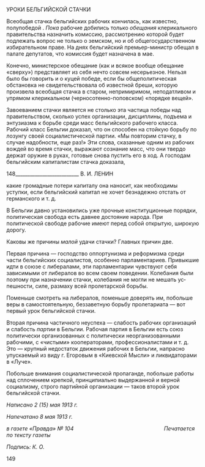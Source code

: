 УРОКИ БЕЛЬГИЙСКОЙ СТАЧКИ

Всеобщая стачка бельгийских рабочих кончилась, как известно, полупобедой . _Пока_ рабочие добились только _обещания_ клерикального правительства назначить комиссию, рассмотрению которой будет подлежать вопрос не только о земском, но и об общегосу­дарственном избирательном праве. На днях бельгийский премьер-министр обещал в палате депутатов, что комиссия будет назначена в мае.

Конечно, министерское обещание (как и всякое вообще обещание «сверху») пред­ставляет из себя нечто совсем несерьезное. Нельзя было бы говорить и о куцей победе, если бы общеполитическая обстановка не свидетельствовала об известной бреши, ко­торую произвела всеобщая стачка в старом, непримиримом, неподатливом и упрямом клерикальном (черносотенно-поповском) «порядке вещей».

Завоеванием стачки является не столько эта частица победы над правительством, сколько успех организации, дисциплины, подъема и энтузиазма к борьбе среди масс бельгийского рабочего класса. Рабочий класс Бельгии доказал, что он способен на стойкую борьбу по лозунгу своей социалистической партии. «Мы повторим стачку, в случае надобности, еще раз!» Эти слова, сказанные одним из рабочих вождей во время стачки, выражают сознание масс, что они твердо держат оружие в руках, готовые снова пустить его в ход. А господам бельгийским капиталистам стачка доказала,

  

148__________________________ В. И. ЛЕНИН

какие громадные потери капиталу она наносит, как необходимы уступки, если бельгий­ский капитал не хочет безнадежно отстать от германского и т. д.

В Бельгии давно установились уже прочные конституционные порядки, политиче­ская свобода есть давнее достояние народа. При политической свободе рабочие имеют перед собой открытую, широкую дорогу.

Каковы же причины _малой_ удачи стачки? Главных причин две.

Первая причина — господство оппортунизма и реформизма среди части бельгийских социалистов, особенно парламентариев. Привыкшие идти в союзе с либералами, эти парламентарии чувствуют себя зависимыми от либералов во всем своем поведении. Колебания были поэтому при назначении стачки, колебания не могли не мешать ус­пешности, силе, размаху всей пролетарской борьбы.

Поменьше смотреть на либералов, поменьше доверять им, побольше веры в само­стоятельную, беззаветную борьбу пролетариата — вот первый урок бельгийской стач­ки.

Вторая причина частичного неуспеха — слабость рабочих организаций и слабость _партии_ в Бельгии. Рабочая партия в Бельгии есть союз политически организованных с политически неорганизованными рабочими, с «чистыми» кооператорами, профессио­налистами и т. д. Это — крупный недостаток движения рабочих в Бельгии, напрасно упускаемый из виду г. Егоровым в «Киевской Мысли» и ликвидаторами в «Луче».

Побольше внимания социалистической пропаганде, побольше работы над сплочени­ем крепкой, принципиально выдержанной и верной социализму, строго партийной ор­ганизации — таков второй урок бельгийской стачки.

_Написано 2 (15) мая 1913 г._

_Напечатано 8 мая 1913 г._

_в газете «Правда» № 104                                                            Печатается по тексту газеты_

_Подпись: К. О._

  
149